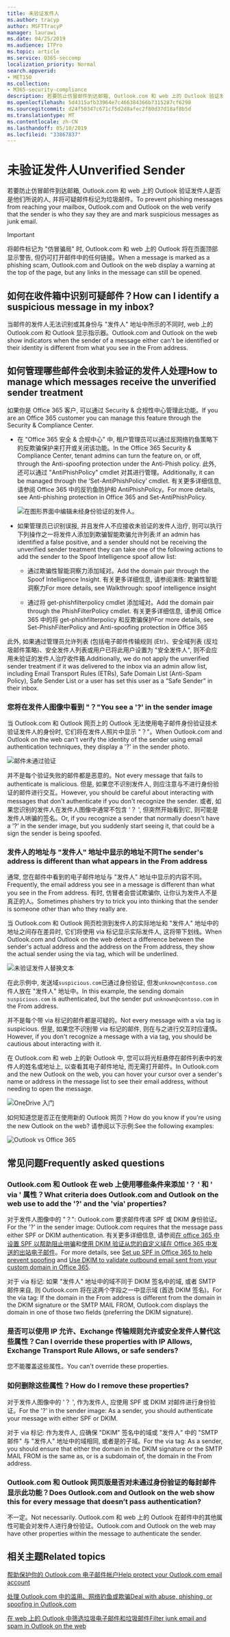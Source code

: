 ```yaml
---
title: 未验证发件人
ms.author: tracyp
author: MSFTTracyP
manager: laurawi
ms.date: 04/25/2019
ms.audience: ITPro
ms.topic: article
ms.service: O365-seccomp
localization_priority: Normal
search.appverid:
- MET150
ms.collection:
- M365-security-compliance
description: 若要防止仿冒邮件到达邮箱, Outlook.com 和 web 上的 Outlook 验证发件人是否是他们所说的人, 并将可疑邮件标记为垃圾邮件。
ms.openlocfilehash: 5d4315afb33964e7c466384366b7315287cf6298
ms.sourcegitcommit: d24f50347c671cf5d2d8afec2f80d37d18af8b5d
ms.translationtype: MT
ms.contentlocale: zh-CN
ms.lasthandoff: 05/10/2019
ms.locfileid: "33867837"
---
```

# <a name="unverified-sender"></a><span data-ttu-id="b8d79-103">未验证发件人</span><span class="sxs-lookup"><span data-stu-id="b8d79-103">Unverified Sender</span></span>

<span data-ttu-id="b8d79-104">若要防止仿冒邮件到达邮箱, Outlook.com 和 web 上的 Outlook 验证发件人是否是他们所说的人, 并将可疑邮件标记为垃圾邮件。</span><span class="sxs-lookup"><span data-stu-id="b8d79-104">To prevent phishing messages from reaching your mailbox, Outlook.com and Outlook on the web verify that the sender is who they say they are and mark suspicious messages as junk email.</span></span>

> [!IMPORTANT]
> <span data-ttu-id="b8d79-105">将邮件标记为 "仿冒骗局" 时, Outlook.com 和 web 上的 Outlook 将在页面顶部显示警告, 但仍可打开邮件中的任何链接。</span><span class="sxs-lookup"><span data-stu-id="b8d79-105">When a message is marked as a phishing scam, Outlook.com and Outlook on the web display a warning at the top of the page, but any links in the message can still be opened.</span></span>

## <a name="how-can-i-identify-a-suspicious-message-in-my-inbox"></a><span data-ttu-id="b8d79-106">如何在收件箱中识别可疑邮件？</span><span class="sxs-lookup"><span data-stu-id="b8d79-106">How can I identify a suspicious message in my inbox?</span></span>

<span data-ttu-id="b8d79-107">当邮件的发件人无法识别或其身份与 "发件人" 地址中所示的不同时, web 上的 Outlook.com 和 Outlook 显示指示器。</span><span class="sxs-lookup"><span data-stu-id="b8d79-107">Outlook.com and Outlook on the web show indicators when the sender of a message either can't be identified or their identity is different from what you see in the From address.</span></span>

## <a name="how-to-manage-which-messages-receive-the-unverified-sender-treatment"></a><span data-ttu-id="b8d79-108">如何管理哪些邮件会收到未验证的发件人处理</span><span class="sxs-lookup"><span data-stu-id="b8d79-108">How to manage which messages receive the unverified sender treatment</span></span> 

<span data-ttu-id="b8d79-109">如果你是 Office 365 客户, 可以通过 Security & 合规性中心管理此功能。</span><span class="sxs-lookup"><span data-stu-id="b8d79-109">If you are an Office 365 customer you can manage this feature through the Security & Compliance Center.</span></span> 

- <span data-ttu-id="b8d79-110">在 "Office 365 安全 & 合规中心" 中, 租户管理员可以通过反网络钓鱼策略下的反欺骗保护来打开或关闭该功能。</span><span class="sxs-lookup"><span data-stu-id="b8d79-110">In the Office 365 Security & Compliance Center, tenant admins can turn the feature on, or off, through the Anti-spoofing protection under the Anti-Phish policy.</span></span> <span data-ttu-id="b8d79-111">此外, 还可以通过 "AntiPhishPolicy" cmdlet 对其进行管理。</span><span class="sxs-lookup"><span data-stu-id="b8d79-111">Additionally, it can be managed through the ‘Set-AntiPhishPolicy’ cmdlet.</span></span> <span data-ttu-id="b8d79-112">有关更多详细信息, 请参阅 Office 365 中的反钓鱼防护和 AntiPhishPolicy。</span><span class="sxs-lookup"><span data-stu-id="b8d79-112">For more details, see Anti-phishing protection in Office 365 and Set-AntiPhishPolicy.</span></span>

    ![在图形界面中编辑未经身份验证的发件人。](media/unverified-sender-article-editing-unauthenticated-senders.jpg)

- <span data-ttu-id="b8d79-114">如果管理员已识别误报, 并且发件人不应接收未验证的发件人治疗, 则可以执行下列操作之一将发件人添加到欺骗智能欺骗允许列表:</span><span class="sxs-lookup"><span data-stu-id="b8d79-114">If an admin has identified a false positive, and a sender should not be receiving the unverified sender treatment they can take one of the following actions to add the sender to the Spoof Intelligence spoof allow list:</span></span>
        
    - <span data-ttu-id="b8d79-115">通过欺骗性智能洞察力添加域对。</span><span class="sxs-lookup"><span data-stu-id="b8d79-115">Add the domain pair through the Spoof Intelligence Insight.</span></span> <span data-ttu-id="b8d79-116">有关更多详细信息, 请参阅演练: 欺骗性智能洞察力</span><span class="sxs-lookup"><span data-stu-id="b8d79-116">For more details, see Walkthrough: spoof intelligence insight</span></span>
                
    - <span data-ttu-id="b8d79-117">通过将 get-phishfilterpolicy cmdlet 添加域对。</span><span class="sxs-lookup"><span data-stu-id="b8d79-117">Add the domain pair through the PhishFilterPolicy cmdlet.</span></span> <span data-ttu-id="b8d79-118">有关更多详细信息, 请参阅 Office 365 中的将 get-phishfilterpolicy 和反欺骗保护</span><span class="sxs-lookup"><span data-stu-id="b8d79-118">For more details, see Set-PhishFilterPolicy and Anti-spoofing protection in Office 365</span></span>

<span data-ttu-id="b8d79-119">此外, 如果通过管理员允许列表 (包括电子邮件传输规则 (Etr)、安全域列表 (反垃圾邮件策略)、安全发件人列表或用户已将此用户设置为 "安全发件人", 则不会应用未验证的发件人治疗收件箱.</span><span class="sxs-lookup"><span data-stu-id="b8d79-119">Additionally, we do not apply the unverified sender treatment if it was delivered to the inbox via an admin allow list, including Email Transport Rules (ETRs), Safe Domain List (Anti-Spam Policy), Safe Sender List or a user has set this user as a “Safe Sender” in their inbox.</span></span>

### <a name="you-see-a--in-the-sender-image"></a><span data-ttu-id="b8d79-120">您将在发件人图像中看到 "？"</span><span class="sxs-lookup"><span data-stu-id="b8d79-120">You see a '?' in the sender image</span></span>

<span data-ttu-id="b8d79-121">当 Outlook.com 和 Outlook 网页上的 Outlook 无法使用电子邮件身份验证技术验证发件人的身份时, 它们将在发件人照片中显示 "？"。</span><span class="sxs-lookup"><span data-stu-id="b8d79-121">When Outlook.com and Outlook on the web can't verify the identity of the sender using email authentication techniques, they display a '?' in the sender photo.</span></span> 

![邮件未通过验证](media/message-did-not-pass-verification.jpg)

<span data-ttu-id="b8d79-123">并不是每个验证失败的邮件都是恶意的。</span><span class="sxs-lookup"><span data-stu-id="b8d79-123">Not every message that fails to authenticate is malicious.</span></span> <span data-ttu-id="b8d79-124">但是, 如果您不识别发件人, 则应注意与不进行身份验证的邮件进行交互。</span><span class="sxs-lookup"><span data-stu-id="b8d79-124">However, you should be careful about interacting with messages that don't authenticate if you don't recognize the sender.</span></span> <span data-ttu-id="b8d79-125">或者, 如果您识别的发件人在发件人图像中通常不包含 '？ ', 但突然开始看到它, 则可能是发件人哄骗的签名。</span><span class="sxs-lookup"><span data-stu-id="b8d79-125">Or, if you recognize a sender that normally doesn't have a '?' in the sender image, but you suddenly start seeing it, that could be a sign the sender is being spoofed.</span></span>

### <a name="the-senders-address-is-different-than-what-appears-in-the-from-address"></a><span data-ttu-id="b8d79-126">发件人的地址与 "发件人" 地址中显示的地址不同</span><span class="sxs-lookup"><span data-stu-id="b8d79-126">The sender's address is different than what appears in the From address</span></span>

<span data-ttu-id="b8d79-127">通常, 您在邮件中看到的电子邮件地址与 "发件人" 地址中显示的内容不同。</span><span class="sxs-lookup"><span data-stu-id="b8d79-127">Frequently, the email address you see in a message is different than what you see in the From address.</span></span> <span data-ttu-id="b8d79-128">有时, 仿冒者会尝试欺骗你, 让你认为发件人不是真正的人。</span><span class="sxs-lookup"><span data-stu-id="b8d79-128">Sometimes phishers try to trick you into thinking that the sender is someone other than who they really are.</span></span>

<span data-ttu-id="b8d79-129">当 Outlook.com 和 Outlook 网页检测到发件人的实际地址和 "发件人" 地址中的地址之间存在差异时, 它们将使用 via 标记显示实际发件人, 这将带下划线。</span><span class="sxs-lookup"><span data-stu-id="b8d79-129">When Outlook.com and Outlook on the web detect a difference between the sender's actual address and the address on the From address, they show the actual sender using the via tag, which will be underlined.</span></span>

![未验证发件人替换文本](media/unverified-sender-feature1.png)

<span data-ttu-id="b8d79-131">在此示例中, 发送域`suspicious.com`已通过身份验证, 但发`unknown@contoso.com`件人放在 "发件人" 地址中。</span><span class="sxs-lookup"><span data-stu-id="b8d79-131">In this example, the sending domain `suspicious.com` is authenticated, but the sender put `unknown@contoso.com` in the From address.</span></span>

<span data-ttu-id="b8d79-132">并不是每个带 via 标记的邮件都是可疑的。</span><span class="sxs-lookup"><span data-stu-id="b8d79-132">Not every message with a via tag is suspicious.</span></span> <span data-ttu-id="b8d79-133">但是, 如果您不识别带 via 标记的邮件, 则在与之进行交互时应谨慎。</span><span class="sxs-lookup"><span data-stu-id="b8d79-133">However, if you don't recognize a message with a via tag, you should be cautious about interacting with it.</span></span>

<span data-ttu-id="b8d79-134">在 Outlook.com 和 web 上的新 Outlook 中, 您可以将光标悬停在邮件列表中的发件人的姓名或地址上, 以查看其电子邮件地址, 而无需打开邮件。</span><span class="sxs-lookup"><span data-stu-id="b8d79-134">In Outlook.com and the new Outlook on the web, you can hover your cursor over a sender's name or address in the message list to see their email address, without needing to open the message.</span></span>

![OneDrive 入门](media/get-started-with-onedrive-message.png)

<span data-ttu-id="b8d79-136">如何知道您是否正在使用新的 Outlook 网页？</span><span class="sxs-lookup"><span data-stu-id="b8d79-136">How do you know if you're using the new Outlook on the web?</span></span> <span data-ttu-id="b8d79-137">请参阅以下示例:</span><span class="sxs-lookup"><span data-stu-id="b8d79-137">See the following examples:</span></span>

![Outlook vs Office 365](media/outlook-vs-outlook365.png)

## <a name="frequently-asked-questions"></a><span data-ttu-id="b8d79-139">常见问题</span><span class="sxs-lookup"><span data-stu-id="b8d79-139">Frequently asked questions</span></span>

### <a name="what-criteria-does-outlookcom-and-outlook-on-the-web-use-to-add-the--and-the-via-properties"></a><span data-ttu-id="b8d79-140">Outlook.com 和 Outlook 在 web 上使用哪些条件来添加 '？ ' 和 ' via ' 属性？</span><span class="sxs-lookup"><span data-stu-id="b8d79-140">What criteria does Outlook.com and Outlook on the web use to add the '?' and the 'via' properties?</span></span>

<span data-ttu-id="b8d79-141">对于发件人图像中的 "？": Outlook.com 要求邮件传递 SPF 或 DKIM 身份验证。</span><span class="sxs-lookup"><span data-stu-id="b8d79-141">For the '?' in the sender image:  Outlook.com requires that the message pass either SPF or DKIM authentication.</span></span> <span data-ttu-id="b8d79-142">有关更多详细信息, 请参阅[在 office 365 中设置 SPF 以帮助阻止哄骗](set-up-spf-in-office-365-to-help-prevent-spoofing.md)和[使用 DKIM 验证从您的自定义域在 Office 365 中发送的出站电子邮件](use-dkim-to-validate-outbound-email.md)。</span><span class="sxs-lookup"><span data-stu-id="b8d79-142">For more details, see [Set up SPF in Office 365 to help prevent spoofing](set-up-spf-in-office-365-to-help-prevent-spoofing.md) and [Use DKIM to validate outbound email sent from your custom domain in Office 365](use-dkim-to-validate-outbound-email.md).</span></span>

<span data-ttu-id="b8d79-143">对于 via 标记: 如果 "发件人" 地址中的域不同于 DKIM 签名中的域, 或者 SMTP 邮件来自, 则 Outlook.com 将在这两个字段之一中显示域 (首选 DKIM 签名)。</span><span class="sxs-lookup"><span data-stu-id="b8d79-143">For the via tag: If the domain in the From address is different from the domain in the DKIM signature or the SMTP MAIL FROM, Outlook.com displays the domain in one of those two fields (preferring the DKIM signature).</span></span>

### <a name="can-i-override-these-properties-with-ip-allows-exchange-transport-rule-allows-or-safe-senders"></a><span data-ttu-id="b8d79-144">是否可以使用 IP 允许、Exchange 传输规则允许或安全发件人替代这些属性？</span><span class="sxs-lookup"><span data-stu-id="b8d79-144">Can I override these properties with IP Allows, Exchange Transport Rule Allows, or safe senders?</span></span>

<span data-ttu-id="b8d79-145">您不能覆盖这些属性。</span><span class="sxs-lookup"><span data-stu-id="b8d79-145">You can't override these properties.</span></span>

### <a name="how-do-i-remove-these-properties"></a><span data-ttu-id="b8d79-146">如何删除这些属性？</span><span class="sxs-lookup"><span data-stu-id="b8d79-146">How do I remove these properties?</span></span>

<span data-ttu-id="b8d79-147">对于发件人图像中的 '？ ', 作为发件人, 应使用 SPF 或 DKIM 对邮件进行身份验证。</span><span class="sxs-lookup"><span data-stu-id="b8d79-147">For the '?' in the sender image: As a sender, you should authenticate your message with either SPF or DKIM.</span></span>

<span data-ttu-id="b8d79-148">对于 via 标记: 作为发件人, 应确保 "DKIM" 签名中的域或 "发件人" 中的 "SMTP 邮件" 与 "发件人" 地址中的域相同, 或者是的子域。</span><span class="sxs-lookup"><span data-stu-id="b8d79-148">For the via tag: As a sender, you should ensure that either the domain in the DKIM signature or the SMTP MAIL FROM is the same as, or is a subdomain of, the domain in the From address.</span></span>

### <a name="does-outlookcom-and-outlook-on-the-web-show-this-for-every-message-that-doesnt-pass-authentication"></a><span data-ttu-id="b8d79-149">Outlook.com 和 Outlook 网页版是否对未通过身份验证的每封邮件显示此功能？</span><span class="sxs-lookup"><span data-stu-id="b8d79-149">Does Outlook.com and Outlook on the web show this for every message that doesn’t pass authentication?</span></span>

<span data-ttu-id="b8d79-150">不一定。</span><span class="sxs-lookup"><span data-stu-id="b8d79-150">Not necessarily.</span></span> <span data-ttu-id="b8d79-151">Outlook.com 和 web 上的 Outlook 在邮件中的其他属性可能会对发件人进行身份验证。</span><span class="sxs-lookup"><span data-stu-id="b8d79-151">Outlook.com and Outlook on the web may have other properties within the message to authenticate the sender.</span></span>

## <a name="related-topics"></a><span data-ttu-id="b8d79-152">相关主题</span><span class="sxs-lookup"><span data-stu-id="b8d79-152">Related topics</span></span>

[<span data-ttu-id="b8d79-153">帮助保护你的 Outlook.com 电子邮件帐户</span><span class="sxs-lookup"><span data-stu-id="b8d79-153">Help protect your Outlook.com email account</span></span>](https://support.office.com/article/a4f20fc5-4307-4ece-8231-6d4d4bd8a9ba)

[<span data-ttu-id="b8d79-154">处理 Outlook.com 中的滥用、网络钓鱼或欺骗</span><span class="sxs-lookup"><span data-stu-id="b8d79-154">Deal with abuse, phishing, or spoofing in Outlook.com</span></span>](https://support.office.com/article/0d882ea5-eedc-4bed-aebc-079ffa1105a3)

[<span data-ttu-id="b8d79-155">在 web 上的 Outlook 中筛选垃圾电子邮件和垃圾邮件</span><span class="sxs-lookup"><span data-stu-id="b8d79-155">Filter junk email and spam in Outlook on the web</span></span>](https://support.office.com/article/db786e79-54e2-40cc-904f-d89d57b7f41d)
